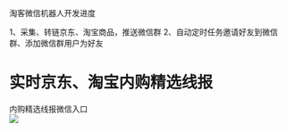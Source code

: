 淘客微信机器人开发进度

1、采集、转链京东、淘宝商品，推送微信群
2、自动定时任务邀请好友到微信群、添加微信群用户为好友

# 实时京东、淘宝内购精选线报
内购精选线报微信入口<br>
![](https://raw.githubusercontent.com/msechen/taokenews/main/qrcode_new.jpg)
